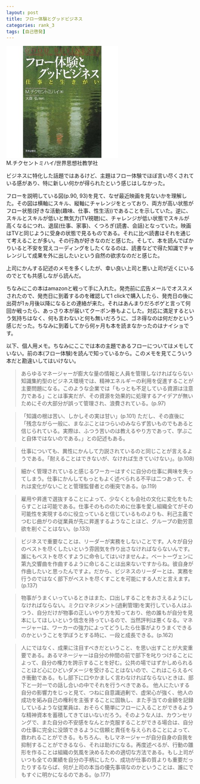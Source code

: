 ```yaml
---
layout: post
title: フロー体験とグッドビジネス
categories: rank_3
tags: [自己啓発]
---
```



<div class="book"><div class="book_image"><a href="http://www.amazon.co.jp/dp/4790713512"><img src="/images/good_business.jpg"></a></div><div class="book_info">M.チクセントミハイ/世界思想社教学社</div><div class="clear"></div></div>

ビジネスに特化した話題ではあるけど、主題はフロー体験でほぼ言い尽くされている感があり、特に新しい何かが得られたという感じはしなかった。 

フローを説明している図(p.90, 93)を見て、なぜ最近映画を見ないかを理解した。その図は横軸にスキル、縦軸にチャレンジをとっており、両方が高い状態がフロー状態(好きな活動(趣味、仕事、性生活))であることを示していた。逆に、スキルとスキルが低いと無気力(TV視聴)に、チャレンジが低い状態でスキルが高くなるにつれ、退屈(仕事、家事)、くつろぎ(読書、会話)となっていた。映画はTVと同じように受身の状態で見るものである。それに比べ読書はそれを通じて考えることが多い。その行為が好きなのだと感じた。そして、本を読んでばかりいると不安を覚えコーディングをしたくなるのは、読書などで得た知識でチャレンジして成果を外に出したいという自然の欲求なのだと感じた。 

上司にかんする記述のメモを多くしたが、幸い良い上司と悪い上司が近くにいるのでとても共感しながら読んだ。 

ちなみにこの本はamazonと戦って手に入れた。発売前に広告メールでオススメされたので、発売日に到着するのを確認して1 clickで購入したら、発売日の後に出荷が1ヵ月後以降になるとの連絡が来た。それはあんまりだろボゲと言って何回か戦ったら、あっさり本が届いてクーポン券もよこした。対応に満足するという気持ちはなく、何も言わないと何も無いだろうに、ゴネ得なのは何だかという感じだった。ちなみに到着してから何ヶ月も本を読まなかったのはナイショです。 

以下、個人用メモ。ちなみにここでは本の主題であるフローについてはメモしていない。前の本(フロー体験)を読んで知っているから。このメモを見てこういう本だと勘違いしてはいけない。 <!--more-->

> あらゆるマネージャーが膨大な量の情報と人員を管理しなければならない知識集約型のビジネス環境では、精神エネルギーの利用を促進することが主要問題になる。このような企業では「もっとも不足している資源は注意力である」ことは事実だが、その資源を効果的に処理するアイデアが無いためにその大部分が誤って管理され、浪費されている。(p.97) 

> 「知識の根は苦い、しかしその実は甘い」(p.101) ただし、その直後に「残念ながら一般に、まなぶことはつらいのみならず苦いものでもあると信じられている。実際は、ふつう苦いのは教えるやり方であって、学ぶこと自体ではないのである。」との記述もある。 

> 仕事についても、異性にかんして力説されているのと同じことが言えるようである。「耐えることはできないが、なければ生きていけない」。(p.108) 

> 細かく管理されていると感じるワーカーはすぐに自分の仕事に興味を失ってしまう。仕事にかんしてもっともよく述べられる不平は二つあって、それは変化がないことと管理監督者との衝突である。(p.119) 

> 雇用や昇進で選抜することによって、少なくとも会社の文化に変化をもたらすことは可能である。仕事そのもののために仕事を愛し組織全てがその可能性を実現するのに役立っていると信じているものよりも、利己主義でつむじ曲がりの従業員が先に昇進するようなことほど、グループの勤労意欲を削ぐことはない。(p.133) 

> ビジネスで重要なことは、リーダーが実務をしないことです。人々が自分のベストを尽くしたいという雰囲気を作り出さなければならないんです。誰にもベストを尽くすように命令してはいけませんよ。ベートーヴェンに第九交響曲を作曲するように命じることは出来ないですからね。彼自身が作曲したいと思ったんですよ。だから、ビジネスのリーダーとは、実務を行うのではなく部下がベストを尽くすことを可能にする人だと言えます。(p.137) 

> 物事がうまくいっているときはまた、口出しすることをおさえるようにしなければならない。ミクロマネジメント(過剰管理)を実行している人はふつう、自分だけが物事の正しいやり方を知っており、他の誰もが自分を見本にしてほしいという信念を持っているので、当然評判は悪くなる。マネージャーは、ワーカーの強力によってどうしたら仕事がよりうまくできるのかということを学ぼうとする時に、一段と成長できる。(p.162) 

> 人にではなく、成果に注目すべきだということ、を思い出すことが大変重要である。あるマネージャーは自分の仲間の前で部下を叱りつけることによって、自分の権力を誇示することを好む。公共の場ではずかしめられることほど心にひどいダメージを受けることはないので、これはこらえるべき衝動である。もし部下に口やかましく言わなければならないときは、部下と一対一での話し合いの中でそれを行うべきである。 
他人にたいする自分の影響力をじっと見て、つねに自意識過剰で、虚栄心が強く、他人の成功を妬み自己の権利を主張することに固執し、また手当ての金額を記録しているような従業員は、おそらく簡単にフローに入ることができるような精神資本を蓄積してきてはいないだろう。そのような人は、カウンセリングで、また自分の不安感をなんとか克服することができる場合は、自分の仕事に完全に没頭できるように信頼と責任を与えられることによって、救われることができる。もちろん、もしマネージャーが自分自身の自我を抑制することができるなら、それは助けになる。再度述べるが、行動の雛形を作ることは組織の気風を決めるための適切な方法である。もし上司がいつも全ての業績を自分の手柄にしたり、成功が仕事の質よりも重要だったりするならば、何が上司の本当の優先事項なのかということは、誰にでもすぐに明かになるのである。(p.177)
